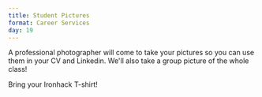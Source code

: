 ```yaml
---
title: Student Pictures
format: Career Services
day: 19
---
```


A professional photographer will come to take your pictures so you can use them in your CV and Linkedin. We'll also take a group picture of the whole class!

Bring your Ironhack T-shirt!

